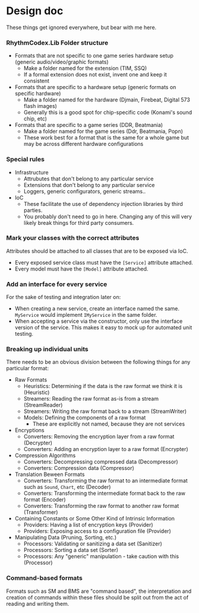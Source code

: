 # Design doc

These things get ignored everywhere, but bear with me here.

### RhythmCodex.Lib Folder structure

- Formats that are not specific to one game series hardware setup (generic audio/video/graphic formats)
  - Make a folder named for the extension (TIM, SSQ)
  - If a formal extension does not exist, invent one and keep it consistent
- Formats that are specific to a hardware setup (generic formats on specific hardware)
  - Make a folder named for the hardware (Djmain, Firebeat, Digital 573 flash images)
  - Generally this is a good spot for chip-specific code (Konami's sound chip, etc)
- Formats that are specific to a game series (DDR, Beatmania)
  - Make a folder named for the game series (Ddr, Beatmania, Popn)
  - These work best for a format that is the same for a whole game but may be across different hardware configurations

### Special rules

- Infrastructure
  - Attrubutes that don't belong to any particular service
  - Extensions that don't belong to any particular service
  - Loggers, generic configurators, generic streams..
- IoC
  - These facilitate the use of dependency injection libraries by
    third parties.
  - You probably don't need to go in here. Changing any of this
    will very likely break things for third party consumers.

### Mark your classes with the correct attributes

Attributes should be attached to all classes that are to be exposed via IoC.

- Every exposed service class must have the `[Service]` attribute attached.
- Every model must have the `[Model]` attribute attached.

### Add an interface for every service

For the sake of testing and integration later on:

- When creating a new service, create an interface named the same. `MyService` would implement `IMyService`
  in the same folder.
- When accepting a service via the constructor, only use the interface version of the service. This makes
  it easy to mock up for automated unit testing.

### Breaking up individual units

There needs to be an obvious division between the following things for any
particular format:

- Raw Formats
  - Heuristics: Determining if the data is the raw format we think it is (Heuristic)
  - Streamers: Reading the raw format as-is from a stream (StreamReader)
  - Streamers: Writing the raw format back to a stream (StreamWriter)
  - Models: Defining the components of a raw format
    - These are explicitly not named, because they are not services
- Encryptions
  - Converters: Removing the encryption layer from a raw format (Decrypter)
  - Converters: Adding an encryption layer to a raw format (Encrypter)
- Compression Algorithms
  - Converters: Decompressing compressed data (Decompressor)
  - Converters: Compression data (Compressor)
- Translation Beween Formats
  - Converters: Transforming the raw format to an intermediate format such as `Sound`, `Chart`, etc (Decoder)
  - Converters: Transforming the intermediate format back to the raw format (Encoder)
  - Converters: Transforming the raw format to another raw format (Transformer)
- Containing Constants or Some Other Kind of Intrinsic Information
  - Providers: Having a list of encryption keys (Provider)
  - Providers: Exposing access to a configuration file (Provider)
- Manipulating Data (Pruning, Sorting, etc.)
  - Processors: Validating or sanitizing a data set (Sanitizer)
  - Processors: Sorting a data set (Sorter)
  - Processors: Any "generic" manipulation - take caution with this (Processor)

### Command-based formats

Formats such as SM and BMS are "command based", the interpretation and
creation of commands within these files should be split out from the act of
reading and writing them.

